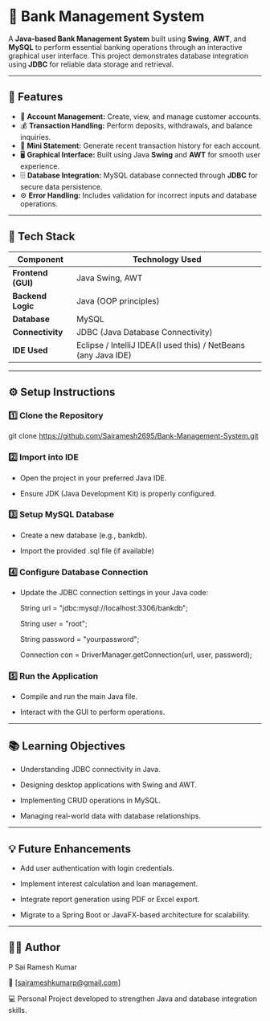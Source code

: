# 🏦 Bank Management System

A **Java-based Bank Management System** built using **Swing**, **AWT**, and **MySQL** to perform essential banking operations through an interactive graphical user interface. This project demonstrates database integration using **JDBC** for reliable data storage and retrieval.

---

## 🚀 Features

- 🧾 **Account Management:** Create, view, and manage customer accounts.  
- 💰 **Transaction Handling:** Perform deposits, withdrawals, and balance inquiries.  
- 📄 **Mini Statement:** Generate recent transaction history for each account.  
- 🖥️ **Graphical Interface:** Built using Java **Swing** and **AWT** for smooth user experience.  
- 🗄️ **Database Integration:** MySQL database connected through **JDBC** for secure data persistence.  
- ⚙️ **Error Handling:** Includes validation for incorrect inputs and database operations.

---

## 🧩 Tech Stack

| Component | Technology Used |
|------------|----------------|
| **Frontend (GUI)** | Java Swing, AWT |
| **Backend Logic** | Java (OOP principles) |
| **Database** | MySQL |
| **Connectivity** | JDBC (Java Database Connectivity) |
| **IDE Used** | Eclipse / IntelliJ IDEA(I used this) / NetBeans (any Java IDE) |

---

## ⚙️ Setup Instructions

### 1️⃣ Clone the Repository

git clone https://github.com/Sairamesh2695/Bank-Management-System.git

### 2️⃣ Import into IDE

  - Open the project in your preferred Java IDE.
  
  - Ensure JDK (Java Development Kit) is properly configured.

### 3️⃣ Setup MySQL Database

  - Create a new database (e.g., bankdb).
  
  - Import the provided .sql file (if available)

### 4️⃣ Configure Database Connection

  - Update the JDBC connection settings in your Java code:
  
       String url = "jdbc:mysql://localhost:3306/bankdb";
      
       String user = "root";
      
       String password = "yourpassword";
      
       Connection con = DriverManager.getConnection(url, user, password);

### 5️⃣ Run the Application

  - Compile and run the main Java file.
  
  - Interact with the GUI to perform operations.

---

## 📚 Learning Objectives

  - Understanding JDBC connectivity in Java.
  
  - Designing desktop applications with Swing and AWT.
  
  - Implementing CRUD operations in MySQL.
  
  - Managing real-world data with database relationships.

---

## 💡 Future Enhancements

  - Add user authentication with login credentials.
  
  - Implement interest calculation and loan management.
  
  - Integrate report generation using PDF or Excel export.
  
  - Migrate to a Spring Boot or JavaFX-based architecture for scalability.

---
## 👨‍💻 Author

P Sai Ramesh Kumar

📧 [sairameshkumarp@gmail.com]

💻 Personal Project developed to strengthen Java and database integration skills.

